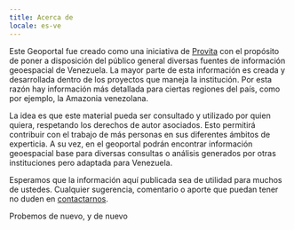 ```yaml
---
title: Acerca de
locale: es-ve
---
```

Este Geoportal fue creado como una iniciativa de [Provita](https://www.provita.org.ve/) con el propósito de poner a disposición del público general diversas fuentes de información geoespacial de Venezuela. La mayor parte de esta información es creada y desarrollada dentro de los proyectos que maneja la institución. Por esta razón hay información más detallada para ciertas regiones del país, como por ejemplo, la Amazonia venezolana.

La idea es que este material pueda ser consultado y utilizado por quien quiera, respetando los derechos de autor asociados. Esto permitirá contribuir con el trabajo de más personas en sus diferentes ámbitos de experticia. A su vez, en el geoportal podrán encontrar información geoespacial base para diversas consultas o análisis generados por otras instituciones pero adaptada para Venezuela.

Esperamos que la información aquí publicada sea de utilidad para muchos de ustedes. Cualquier sugerencia, comentario o aporte que puedan tener no duden en [contactarnos](/contact).

Probemos de nuevo, y de nuevo